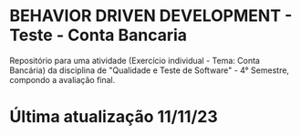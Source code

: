 # BEHAVIOR DRIVEN DEVELOPMENT - Teste - Conta Bancaria
Repositório para uma atividade (Exercício individual - Tema: Conta Bancária) da disciplina de "Qualidade e Teste de Software" -  4° Semestre, compondo a avaliação final.
# Última atualização 11/11/23
